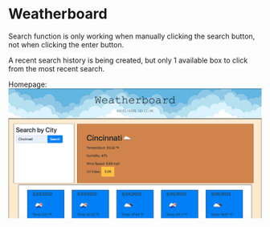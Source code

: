 # Weatherboard

Search function is only working when manually clicking the search button, not when clicking the enter button. 

A recent search history is being created, but only 1 available box to click from the most recent search. 

Homepage:
![Screenshot](./assets/images/Weatherboard.png)